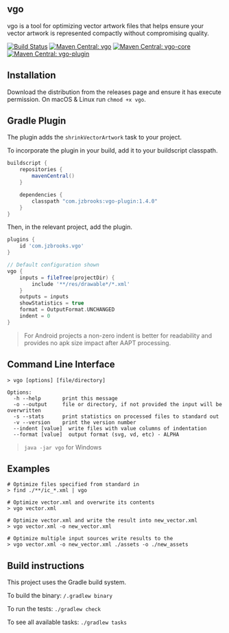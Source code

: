 ## vgo

vgo is a tool for optimizing vector artwork files that helps ensure your vector artwork is represented compactly without compromising quality.

[![Build Status](https://github.com/jzbrooks/vgo/workflows/build/badge.svg)](https://github.com/jzbrooks/vgo/actions?workflow=build)
[![Maven Central: vgo](https://img.shields.io/maven-central/v/com.jzbrooks/vgo?label=vgo)](https://ossindex.sonatype.org/component/pkg:maven/com.jzbrooks/vgo)
[![Maven Central: vgo-core](https://img.shields.io/maven-central/v/com.jzbrooks/vgo-core?label=vgo-core)](https://ossindex.sonatype.org/component/pkg:maven/com.jzbrooks/vgo-core)
[![Maven Central: vgo-plugin](https://img.shields.io/maven-central/v/com.jzbrooks/vgo-plugin?label=vgo-plugin)](https://ossindex.sonatype.org/component/pkg:maven/com.jzbrooks/vgo-plugin)

## Installation

Download the distribution from the releases page and ensure it has execute permission. On macOS & Linux run `chmod +x vgo`.

## Gradle Plugin
The plugin adds the `shrinkVectorArtwork` task to your project.

To incorporate the plugin in your build, add it to your buildscript classpath.
```groovy
buildscript {
    repositories {
        mavenCentral()
    }

    dependencies {
        classpath "com.jzbrooks:vgo-plugin:1.4.0"
    }
}
```

Then, in the relevant project, add the plugin.
```groovy
plugins {
    id 'com.jzbrooks.vgo'
}

// Default configuration shown
vgo {
    inputs = fileTree(projectDir) {
        include '**/res/drawable*/*.xml'
    }
    outputs = inputs
    showStatistics = true
    format = OutputFormat.UNCHANGED
    indent = 0
}
```

> For Android projects a non-zero indent is better for readability and provides no apk size impact after AAPT processing.

## Command Line Interface

```
> vgo [options] [file/directory]

Options:
  -h --help       print this message
  -o --output     file or directory, if not provided the input will be overwritten
  -s --stats      print statistics on processed files to standard out
  -v --version    print the version number
  --indent [value]  write files with value columns of indentation
  --format [value]  output format (svg, vd, etc) - ALPHA
```

> `java -jar vgo` for Windows

## Examples

```
# Optimize files specified from standard in
> find ./**/ic_*.xml | vgo

# Optimize vector.xml and overwrite its contents
> vgo vector.xml

# Optimize vector.xml and write the result into new_vector.xml
> vgo vector.xml -o new_vector.xml

# Optimize multiple input sources write results to the
> vgo vector.xml -o new_vector.xml ./assets -o ./new_assets
```

## Build instructions

This project uses the Gradle build system.

To build the binary: `/.gradlew binary`

To run the tests: `./gradlew check`

To see all available tasks: `./gradlew tasks`
